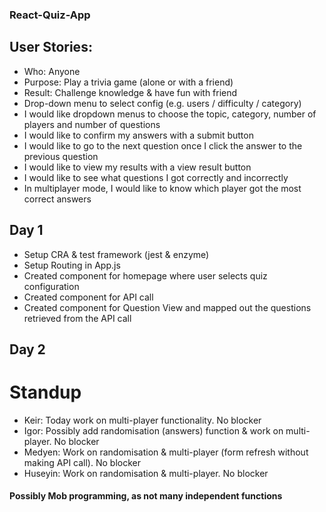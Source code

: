 ### React-Quiz-App
## User Stories:
* Who: Anyone
* Purpose: Play a trivia game (alone or with a friend)
* Result: Challenge knowledge & have fun with friend
* Drop-down menu to select config (e.g. users / difficulty / category)
* I would like dropdown menus to choose the topic, category, number of players and number of questions
* I would like to confirm my answers with a submit button
* I would like to go to the next question once I click the answer to the previous question
* I would like to view my results with a view result button 
* I would like to see what questions I got correctly and incorrectly 
* In multiplayer mode, I would like to know which player got the most correct answers
## Day 1
* Setup CRA & test framework (jest & enzyme)
* Setup Routing in App.js
* Created component for homepage where user selects quiz configuration
* Created component for API call
* Created component for Question View and mapped out the questions retrieved from the API call
## Day 2
# Standup
* Keir: Today work on multi-player functionality. No blocker
* Igor: Possibly add randomisation (answers) function & work on multi-player. No blocker
* Medyen: Work on randomisation & multi-player (form refresh without making API call). No blocker
* Huseyin: Work on randomisation & multi-player. No blocker
#### Possibly Mob programming, as not many independent functions
